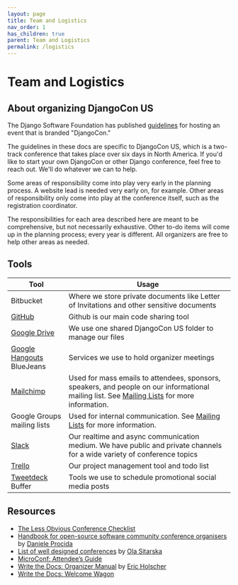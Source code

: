 ```yaml
---
layout: page
title: Team and Logistics
nav_order: 1
has_children: true
parent: Team and Logistics
permalink: /logistics
---
```


# Team and Logistics 

## About organizing DjangoCon US 

The Django Software Foundation has published [guidelines](https://www.djangoproject.com/foundation/conferences/) for hosting an event that is branded "DjangoCon."

The guidelines in these docs are specific to DjangoCon US, which is a two-track conference that takes place over six days in North America. If you'd like to start your own DjangoCon or other Django conference, feel free to reach out. We'll do whatever we can to help. 

Some areas of responsibility come into play very early in the planning process. A website lead is needed very early on, for example. Other areas of responsibility only come into play at the conference itself, such as the registration coordinator.   

The responsibilities for each area described here are meant to be comprehensive, but not necessarily exhaustive. Other to-do items will come up in the planning process; every year is different. All organizers are free to help other areas as needed. 

## Tools 

| Tool | Usage | 
| --- | --- | 
| Bitbucket | Where we store private documents like Letter of Invitations and other sensitive documents | 
| [GitHub](https://github.com/djangocon/) | Github is our main code sharing tool | 
| [Google Drive](https://drive.google.com/) | We use one shared DjangoCon US folder to manage our files | 
| [Google Hangouts](https://hangouts.google.com/)<br />BlueJeans | Services we use to hold organizer meetings | 
| [Mailchimp](https://mailchimp.com/) | Used for mass emails to attendees, sponsors, speakers, and people on our informational mailing list. See [Mailing Lists](docs/communications/mailing_lists.html) for more information. | 
| Google Groups mailing lists | Used for internal communication. See [Mailing Lists](docs/communications/mailing_lists.html) for more information. |
| [Slack](https://slack.com/) | Our realtime and async communication medium. We have public and private channels for a wide variety of conference topics | 
| [Trello](https://trello.com/) | Our project management tool and todo list | 
| [Tweetdeck](https://tweetdeck.twitter.com/) <br /> Buffer | Tools we use to schedule promotional social media posts |

## Resources 

- [The Less Obvious Conference Checklist](https://github.com/mxsasha/lessobviouschecklist)
- [Handbook for open-source software community conference organisers](https://github.com/evildmp/conference-handbook) by [Daniele Procida](https://github.com/evildmp)
- [List of well designed conferences](https://github.com/olasitarska/pretty-conferences) by [Ola Sitarska](https://github.com/olasitarska/pretty-conferences)
- [MicroConf: Attendee’s Guide](http://doubleyouraudience.com/microconf-guide/)
- [Write the Docs: Organizer Manual](https://organizer-manual.readthedocs.io/en/latest/) by [Eric Holscher](https://github.com/ericholscher)
- [Write the Docs: Welcome Wagon](http://www.writethedocs.org/conf/na/2016/welcome-wagon/)